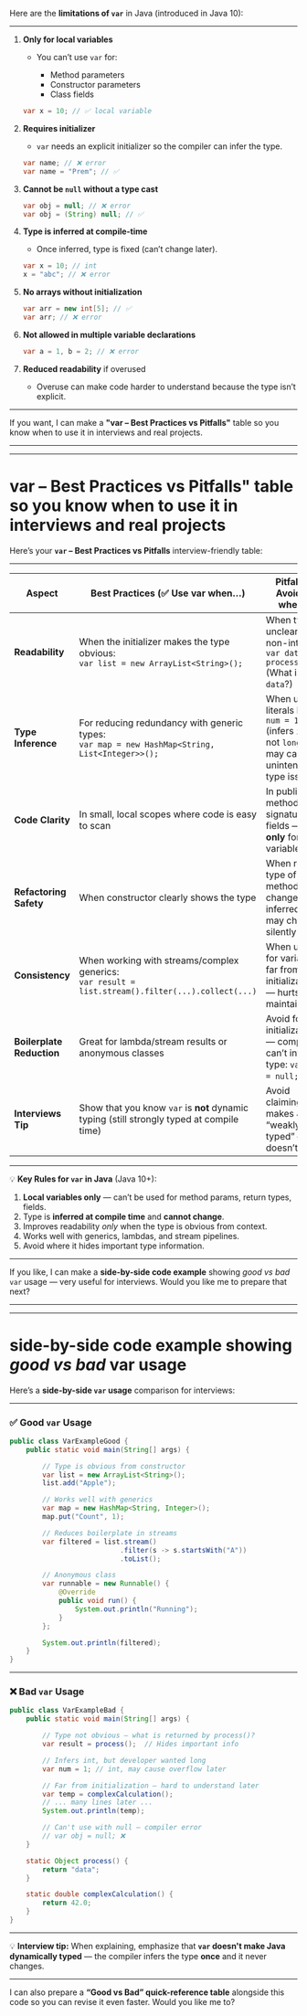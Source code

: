 Here are the **limitations of `var`** in Java (introduced in Java 10):

---

1. **Only for local variables**

   * You can’t use `var` for:

     * Method parameters
     * Constructor parameters
     * Class fields

   ```java
   var x = 10; // ✅ local variable
   ```

2. **Requires initializer**

   * `var` needs an explicit initializer so the compiler can infer the type.

   ```java
   var name; // ❌ error
   var name = "Prem"; // ✅
   ```

3. **Cannot be `null` without a type cast**

   ```java
   var obj = null; // ❌ error
   var obj = (String) null; // ✅
   ```

4. **Type is inferred at compile-time**

   * Once inferred, type is fixed (can’t change later).

   ```java
   var x = 10; // int
   x = "abc"; // ❌ error
   ```

5. **No arrays without initialization**

   ```java
   var arr = new int[5]; // ✅
   var arr; // ❌ error
   ```

6. **Not allowed in multiple variable declarations**

   ```java
   var a = 1, b = 2; // ❌ error
   ```

7. **Reduced readability** if overused

   * Overuse can make code harder to understand because the type isn’t explicit.

---

If you want, I can make a **"var – Best Practices vs Pitfalls"** table so you know when to use it in interviews and real projects.


---
---

# var – Best Practices vs Pitfalls" table so you know when to use it in interviews and real projects


Here’s your **`var` – Best Practices vs Pitfalls** interview-friendly table:

---

| **Aspect**                | **Best Practices (✅ Use var when…)**                                                                 | **Pitfalls (❌ Avoid var when…)**                                                                      |
| ------------------------- | ---------------------------------------------------------------------------------------------------- | ----------------------------------------------------------------------------------------------------- |
| **Readability**           | When the initializer makes the type obvious:<br>`var list = new ArrayList<String>();`                | When type is unclear or non-intuitive:<br>`var data = process();` (What is `data`?)                   |
| **Type Inference**        | For reducing redundancy with generic types:<br>`var map = new HashMap<String, List<Integer>>();`     | When using literals like `var num = 1;` (infers `int`, not `long`) — may cause unintended type issues |
| **Code Clarity**          | In small, local scopes where code is easy to scan                                                    | In public API method signatures or fields — `var` is **only** for local variables                     |
| **Refactoring Safety**    | When constructor clearly shows the type                                                              | When return type of method changes — inferred type may change silently                                |
| **Consistency**           | When working with streams/complex generics:<br>`var result = list.stream().filter(...).collect(...)` | When using it for variables far from their initialization — hurts maintainability                     |
| **Boilerplate Reduction** | Great for lambda/stream results or anonymous classes                                                 | Avoid for `null` initializations — compiler can’t infer type: `var obj = null;` ❌                     |
| **Interviews Tip**        | Show that you know `var` is **not** dynamic typing (still strongly typed at compile time)            | Avoid claiming it makes Java “weakly typed” — it doesn’t                                              |

---

💡 **Key Rules for `var` in Java** (Java 10+):

1. **Local variables only** — can’t be used for method params, return types, fields.
2. Type is **inferred at compile time** and **cannot change**.
3. Improves readability *only* when the type is obvious from context.
4. Works well with generics, lambdas, and stream pipelines.
5. Avoid where it hides important type information.

---

If you like, I can make a **side-by-side code example** showing *good vs bad* `var` usage — very useful for interviews. Would you like me to prepare that next?


---
---

# **side-by-side code example** showing *good vs bad* var usage

Here’s a **side-by-side `var` usage** comparison for interviews:

---

### ✅ Good `var` Usage

```java
public class VarExampleGood {
    public static void main(String[] args) {

        // Type is obvious from constructor
        var list = new ArrayList<String>();
        list.add("Apple");

        // Works well with generics
        var map = new HashMap<String, Integer>();
        map.put("Count", 1);

        // Reduces boilerplate in streams
        var filtered = list.stream()
                           .filter(s -> s.startsWith("A"))
                           .toList();

        // Anonymous class
        var runnable = new Runnable() {
            @Override
            public void run() {
                System.out.println("Running");
            }
        };

        System.out.println(filtered);
    }
}
```

---

### ❌ Bad `var` Usage

```java
public class VarExampleBad {
    public static void main(String[] args) {

        // Type not obvious — what is returned by process()?
        var result = process();  // Hides important info

        // Infers int, but developer wanted long
        var num = 1; // int, may cause overflow later

        // Far from initialization — hard to understand later
        var temp = complexCalculation();
        // ... many lines later ...
        System.out.println(temp);

        // Can't use with null — compiler error
        // var obj = null; ❌
    }

    static Object process() {
        return "data";
    }

    static double complexCalculation() {
        return 42.0;
    }
}
```

---

💡 **Interview tip:**
When explaining, emphasize that **`var` doesn't make Java dynamically typed** — the compiler infers the type **once** and it never changes.

---

I can also prepare a **“Good vs Bad” quick-reference table** alongside this code so you can revise it even faster. Would you like me to?
